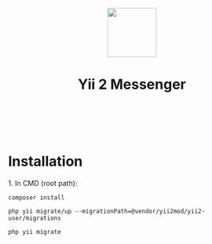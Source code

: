 <p align="center">
    <a href="https://github.com/yiisoft" target="_blank">
        <img src="https://avatars0.githubusercontent.com/u/993323" height="100px">
    </a>
    <h1 align="center">Yii 2 Messenger</h1>
    <br>
</p>
<br>
<br>
<h1>Installation</h1>
<p>1. In CMD (root path): </p>
<pre><code>composer install</code></pre>
<pre><code>php yii migrate/up --migrationPath=@vendor/yii2mod/yii2-user/migrations</code></pre>
<pre><code>php yii migrate</code></pre>
